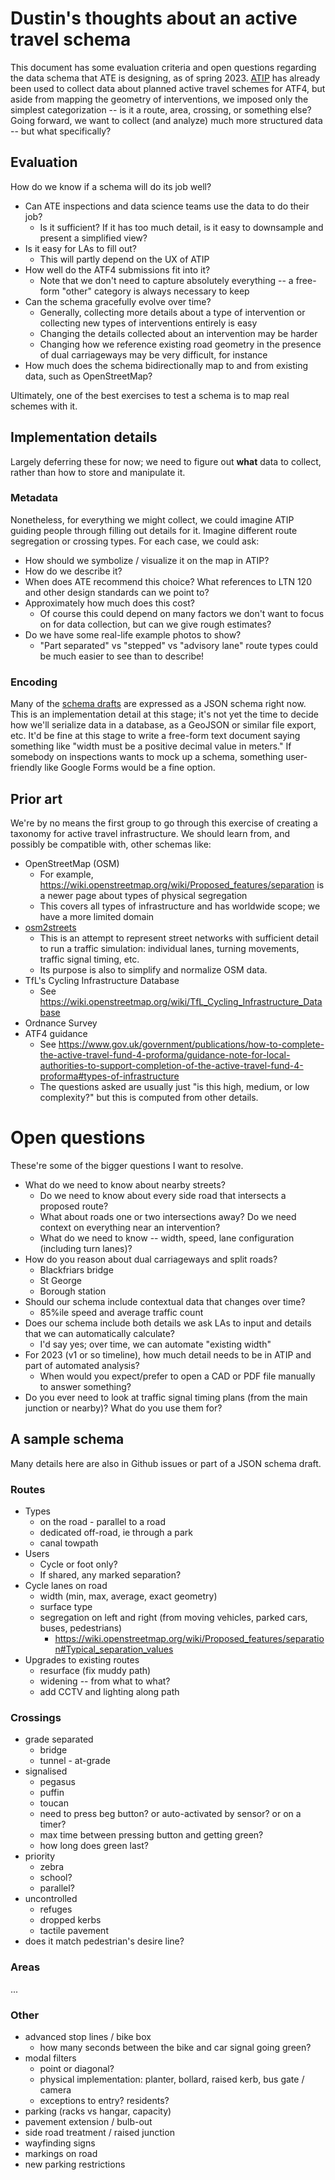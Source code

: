 # Dustin's thoughts about an active travel schema

This document has some evaluation criteria and open questions regarding the data
schema that ATE is designing, as of spring 2023.
[ATIP](https://github.com/acteng/atip) has already been used to collect data
about planned active travel schemes for ATF4, but aside from mapping the
geometry of interventions, we imposed only the simplest categorization -- is it
a route, area, crossing, or something else? Going forward, we want to collect
(and analyze) much more structured data -- but what specifically?

## Evaluation

How do we know if a schema will do its job well?

- Can ATE inspections and data science teams use the data to do their job?
  - Is it sufficient? If it has too much detail, is it easy to downsample and
    present a simplified view?
- Is it easy for LAs to fill out?
  - This will partly depend on the UX of ATIP
- How well do the ATF4 submissions fit into it?
  - Note that we don't need to capture absolutely everything -- a free-form
    "other" category is always necessary to keep
- Can the schema gracefully evolve over time?
  - Generally, collecting more details about a type of intervention or
    collecting new types of interventions entirely is easy
  - Changing the details collected about an intervention may be harder
  - Changing how we reference existing road geometry in the presence of dual
    carriageways may be very difficult, for instance
- How much does the schema bidirectionally map to and from existing data, such
  as OpenStreetMap?

Ultimately, one of the best exercises to test a schema is to map real schemes
with it.

## Implementation details

Largely deferring these for now; we need to figure out **what** data to collect,
rather than how to store and manipulate it.

### Metadata

Nonetheless, for everything we might collect, we could imagine ATIP guiding
people through filling out details for it. Imagine different route segregation
or crossing types. For each case, we could ask:

- How should we symbolize / visualize it on the map in ATIP?
- How do we describe it?
- When does ATE recommend this choice? What references to LTN 120 and other
  design standards can we point to?
- Approximately how much does this cost?
  - Of course this could depend on many factors we don't want to focus on for
    data collection, but can we give rough estimates?
- Do we have some real-life example photos to show?
  - "Part separated" vs "stepped" vs "advisory lane" route types could be much
    easier to see than to describe!

### Encoding

Many of the [schema drafts](https://github.com/acteng/schema/tree/main/option3)
are expressed as a JSON schema right now. This is an implementation detail at
this stage; it's not yet the time to decide how we'll serialize data in a
database, as a GeoJSON or similar file export, etc. It'd be fine at this stage
to write a free-form text document saying something like "width must be a
positive decimal value in meters." If somebody on inspections wants to mock up a
schema, something user-friendly like Google Forms would be a fine option.

## Prior art

We're by no means the first group to go through this exercise of creating a
taxonomy for active travel infrastructure. We should learn from, and possibly be
compatible with, other schemas like:

- OpenStreetMap (OSM)
  - For example,
    <https://wiki.openstreetmap.org/wiki/Proposed_features/separation> is a
    newer page about types of physical segregation
  - This covers all types of infrastructure and has worldwide scope; we have a
    more limited domain
- [osm2streets](https://github.com/a-b-street/osm2streets)
  - This is an attempt to represent street networks with sufficient detail to
    run a traffic simulation: individual lanes, turning movements, traffic
    signal timing, etc.
  - Its purpose is also to simplify and normalize OSM data.
- TfL's Cycling Infrastructure Database
  - See
    <https://wiki.openstreetmap.org/wiki/TfL_Cycling_Infrastructure_Database>
- Ordnance Survey
- ATF4 guidance
  - See
    <https://www.gov.uk/government/publications/how-to-complete-the-active-travel-fund-4-proforma/guidance-note-for-local-authorities-to-support-completion-of-the-active-travel-fund-4-proforma#types-of-infrastructure>
  - The questions asked are usually just "is this high, medium, or low
    complexity?" but this is computed from other details.

# Open questions

These're some of the bigger questions I want to resolve.

- What do we need to know about nearby streets?
  - Do we need to know about every side road that intersects a proposed route?
  - What about roads one or two intersections away? Do we need context on
    everything near an intervention?
  - What do we need to know -- width, speed, lane configuration (including turn
    lanes)?
- How do you reason about dual carriageways and split roads?
  - Blackfriars bridge
  - St George
  - Borough station
- Should our schema include contextual data that changes over time?
  - 85%ile speed and average traffic count
- Does our schema include both details we ask LAs to input and details that we
  can automatically calculate?
  - I'd say yes; over time, we can automate "existing width"
- For 2023 (v1 or so timeline), how much detail needs to be in ATIP and part of
  automated analysis?
  - When would you expect/prefer to open a CAD or PDF file manually to answer
    something?
- Do you ever need to look at traffic signal timing plans (from the main
  junction or nearby)? What do you use them for?

## A sample schema

Many details here are also in Github issues or part of a JSON schema draft.

### Routes

- Types
  - on the road - parallel to a road
  - dedicated off-road, ie through a park
  - canal towpath
- Users
  - Cycle or foot only?
  - If shared, any marked separation?
- Cycle lanes on road
  - width (min, max, average, exact geometry)
  - surface type
  - segregation on left and right (from moving vehicles, parked cars, buses,
    pedestrians)
    - <https://wiki.openstreetmap.org/wiki/Proposed_features/separation#Typical_separation_values>
- Upgrades to existing routes
  - resurface (fix muddy path)
  - widening -- from what to what?
  - add CCTV and lighting along path

### Crossings

- grade separated
  - bridge
  - tunnel - at-grade
- signalised
  - pegasus
  - puffin
  - toucan
  - need to press beg button? or auto-activated by sensor? or on a timer?
  - max time between pressing button and getting green?
  - how long does green last?
- priority
  - zebra
  - school?
  - parallel?
- uncontrolled
  - refuges
  - dropped kerbs
  - tactile pavement
- does it match pedestrian's desire line?

### Areas

...

### Other

- advanced stop lines / bike box
  - how many seconds between the bike and car signal going green?
- modal filters
  - point or diagonal?
  - physical implementation: planter, bollard, raised kerb, bus gate / camera
  - exceptions to entry? residents?
- parking (racks vs hangar, capacity)
- pavement extension / bulb-out
- side road treatment / raised junction
- wayfinding signs
- markings on road
- new parking restrictions

